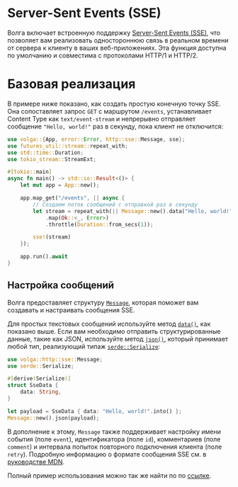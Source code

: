# Server-Sent Events (SSE)

Волга включает встроенную поддержку [Server-Sent Events (SSE)](https://developer.mozilla.org/ru/docs/Web/API/Server-sent_events), что позволяет вам реализовать одностороннюю связь в реальном времени от сервера к клиенту в ваших веб-приложениях. Эта функция доступна по умолчанию и совместима с протоколами HTTP/1 и HTTP/2.

# Базовая реализация

В примере ниже показано, как создать простую конечную точку SSE. Она сопоставляет запрос `GET` с маршрутом `/events`, устанавливает Content Type как `text/event-stream` и непрерывно отправляет сообщение `"Hello, world!"` раз в секунду, пока клиент не отключится:

```rust
use volga::{App, error::Error, http::sse::Message, sse};
use futures_util::stream::repeat_with;
use std::time::Duration;
use tokio_stream::StreamExt;

#[tokio::main]
async fn main() -> std::io::Result<()> {
    let mut app = App::new();

    app.map_get("/events", || async {
        // Создаем поток сообщений с отправкой раз в секунду
        let stream = repeat_with(|| Message::new().data("Hello, world!"))
            .map(Ok::<_, Error>)
            .throttle(Duration::from_secs(1));

        sse!(stream)
    });

    app.run().await
}
```

## Настройка сообщений

Волга предоставляет структуру [`Message`](https://docs.rs/volga/latest/volga/http/endpoints/args/sse/struct.Message.html), которая поможет вам создавать и настраивать сообщения SSE.

Для простых текстовых сообщений используйте метод [`data()`](https://docs.rs/volga/latest/volga/http/endpoints/args/sse/struct.Message.html#method.data), как показано выше. Если вам необходимо отправить структурированные данные, такие как JSON, используйте метод [`json()`](https://docs.rs/volga/latest/volga/http/endpoints/args/sse/struct.Message.html#method.json), который принимает любой тип, реализующий типаж [`serde::Serialize`](https://docs.rs/serde/1.0.219/serde/ser/trait.Serialize.html):

```rust
use volga::http::sse::Message;
use serde::Serialize;

#[derive(Serialize)]
struct SseData {
    data: String,
}

let payload = SseData { data: "Hello, world!".into() };
Message::new().json(payload);
```

В дополнение к этому, `Message` также поддерживает настройку имени события (поле `event`), идентификатора (поле `id`), комментариев (поле `comment`) и интервала попыток повторного подключения клиента (поле `retry`). Подробную информацию о формате сообщения SSE см. в [руководстве MDN](https://developer.mozilla.org/ru/docs/Web/API/Server-sent_events/Using_server-sent_events#%D1%84%D0%BE%D1%80%D0%BC%D0%B0%D1%82_%D0%BF%D0%BE%D1%82%D0%BE%D0%BA%D0%B0_%D1%81%D0%BE%D0%B1%D1%8B%D1%82%D0%B8%D0%B9).

Полный пример использования можно так же найти по по [ссылке](https://github.com/RomanEmreis/volga/blob/main/examples/sse/src/main.rs).